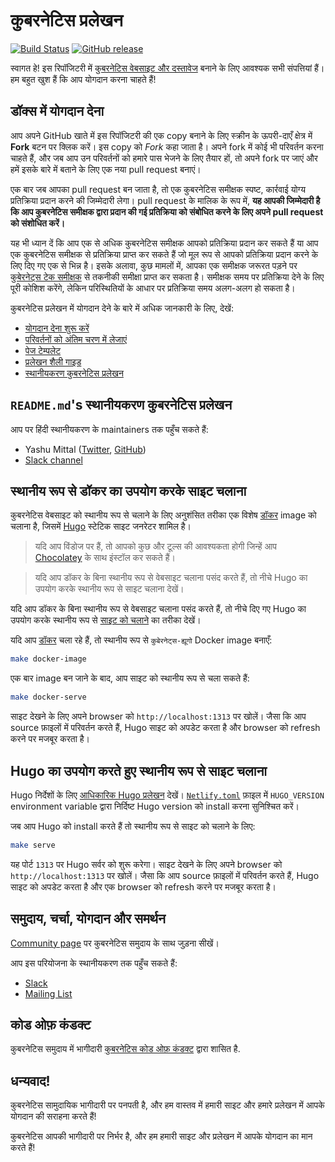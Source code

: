 # कुबरनेटिस प्रलेखन

[![Build Status](https://api.travis-ci.org/kubernetes/website.svg?branch=master)](https://travis-ci.org/kubernetes/website)
[![GitHub release](https://img.shields.io/github/release/kubernetes/website.svg)](https://github.com/kubernetes/website/releases/latest)

स्वागत हे! इस रिपॉजिटरी में [कुबरनेटिस वेबसाइट और दस्तावेज](https://kubernetes.io/) बनाने के लिए आवश्यक सभी संपत्तियां हैं। हम बहुत खुश हैं कि आप योगदान करना चाहते हैं!

## डॉक्स में योगदान देना

आप अपने GitHub खाते में इस रिपॉजिटरी की एक copy बनाने के लिए स्क्रीन के ऊपरी-दाएँ क्षेत्र में **Fork** बटन पर क्लिक करें। इस copy को *Fork* कहा जाता है। अपने fork में कोई भी परिवर्तन करना चाहते हैं, और जब आप उन परिवर्तनों को हमारे पास भेजने के लिए तैयार हों, तो अपने fork पर जाएं और हमें इसके बारे में बताने के लिए एक नया pull request बनाएं।

एक बार जब आपका pull request बन जाता है, तो एक कुबरनेटिस समीक्षक स्पष्ट, कार्रवाई योग्य प्रतिक्रिया प्रदान करने की जिम्मेदारी लेगा। pull request के मालिक के रूप में, **यह आपकी जिम्मेदारी है कि आप कुबरनेटिस समीक्षक द्वारा प्रदान की गई प्रतिक्रिया को संबोधित करने के लिए अपने pull request को संशोधित करें।**

यह भी ध्यान दें कि आप एक से अधिक कुबरनेटिस समीक्षक आपको प्रतिक्रिया प्रदान कर सकते हैं या आप एक कुबरनेटिस समीक्षक से प्रतिक्रिया प्राप्त कर सकते हैं जो मूल रूप से आपको प्रतिक्रिया प्रदान करने के लिए दिए गए एक से भिन्न है। इसके अलावा, कुछ मामलों में, आपका एक समीक्षक जरूरत पड़ने पर [कुबेरनेट्स टेक समीक्षक](https://github.com/kubernetes/website/wiki/Tech-reviewers) से तकनीकी समीक्षा प्राप्त कर सकता है। समीक्षक समय पर प्रतिक्रिया देने के लिए पूरी कोशिश करेंगे, लेकिन परिस्थितियों के आधार पर प्रतिक्रिया समय अलग-अलग हो सकता है।

कुबरनेटिस प्रलेखन में योगदान देने के बारे में अधिक जानकारी के लिए, देखें:

* [योगदान देना शुरू करें](https://kubernetes.io/docs/contribute/start/)
* [परिवर्तनों को अंतिम चरण में लेजाएं](http://kubernetes.io/docs/contribute/intermediate#view-your-changes-locally)
* [पेज टेम्पलेट](http://kubernetes.io/docs/contribute/style/page-templates/)
* [प्रलेखन शैली गाइड](http://kubernetes.io/docs/contribute/style/style-guide/)
* [स्थानीयकरण कुबरनेटिस प्रलेखन](https://kubernetes.io/docs/contribute/localization/)

## `README.md`'s स्थानीयकरण कुबरनेटिस प्रलेखन

आप पर हिंदी स्थानीयकरण के maintainers तक पहुँच सकते हैं:

* Yashu Mittal ([Twitter](https://twitter.com/mittalyashu77), [GitHub](https://github.com/mittalyashu))
* [Slack channel](https://kubernetes.slack.com/messages/kubernetes-docs-hi)

## स्थानीय रूप से डॉकर का उपयोग करके साइट चलाना

कुबरनेटिस वेबसाइट को स्थानीय रूप से चलाने के लिए अनुशंसित तरीका एक विशेष [डॉकर](https://docker.com) image को चलाना है, जिसमें [Hugo](https://gohugo.io) स्टेटिक साइट जनरेटर शामिल है।

> यदि आप विंडोज पर हैं, तो आपको कुछ और टूल्स की आवश्यकता होगी जिन्हें आप [Chocolatey](https://chocolatey.org) के साथ इंस्टॉल कर सकते हैं।

> यदि आप डॉकर के बिना स्थानीय रूप से वेबसाइट चलाना पसंद करते हैं, तो नीचे Hugo का उपयोग करके स्थानीय रूप से साइट चलाना देखें।

यदि आप डॉकर के बिना स्थानीय रूप से वेबसाइट चलाना पसंद करते हैं, तो नीचे दिए गए Hugo का उपयोग करके स्थानीय रूप से [साइट को चलाने](#running-the-site-locally-using-hugo) का तरीका देखें।

यदि आप [डॉकर](https://www.docker.com/get-started) चला रहे हैं, तो स्थानीय रूप से `कुबेरनेट्स-ह्यूगो` Docker image बनाएँ:

```bash
make docker-image
```

एक बार image बन जाने के बाद, आप साइट को स्थानीय रूप से चला सकते हैं:

```bash
make docker-serve
```

साइट देखने के लिए अपने browser को `http://localhost:1313` पर खोलें। जैसा कि आप source फ़ाइलों में परिवर्तन करते हैं, Hugo साइट को अपडेट करता है और browser को refresh करने पर मजबूर करता है।

## Hugo का उपयोग करते हुए स्थानीय रूप से साइट चलाना

Hugo निर्देशों के लिए [आधिकारिक Hugo प्रलेखन](https://gohugo.io/getting-started/installing/) देखें। [`Netlify.toml`](netlify.toml#L9) फ़ाइल में `HUGO_VERSION` environment variable द्वारा निर्दिष्ट Hugo version को install करना सुनिश्चित करें।

जब आप Hugo को install करते हैं तो स्थानीय रूप से साइट को चलाने के लिए:

```bash
make serve
```

यह पोर्ट `1313` पर Hugo सर्वर को शुरू करेगा। साइट देखने के लिए अपने browser को `http://localhost:1313` पर खोलें। जैसा कि आप source फ़ाइलों में परिवर्तन करते हैं, Hugo साइट को अपडेट करता है और एक browser को refresh करने पर मजबूर करता है।

## समुदाय, चर्चा, योगदान और समर्थन

[Community page](http://kubernetes.io/community/) पर कुबरनेटिस समुदाय के साथ जुड़ना सीखें।

आप इस परियोजना के स्थानीयकरण तक पहुँच सकते हैं:

- [Slack](https://kubernetes.slack.com/messages/sig-docs)
- [Mailing List](https://groups.google.com/forum/#!forum/kubernetes-sig-docs)

## कोड ओफ़ कंडक्ट

कुबरनेटिस समुदाय में भागीदारी [कुबरनेटिस कोड ओफ़ कंडक्ट](https://github.com/cncf/foundation/blob/master/code-of-conduct-languages/hi.md) द्वारा शासित है.

## धन्यवाद!

कुबरनेटिस सामुदायिक भागीदारी पर पनपती है, और हम वास्तव में हमारी साइट और हमारे प्रलेखन में आपके योगदान की सराहना करते हैं!

कुबरनेटिस आपकी भागीदारी पर निर्भर है, और हम हमारी साइट और प्रलेखन में आपके योगदान का मान करते हैं!
